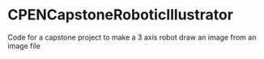 # CPENCapstoneRoboticIllustrator
Code for a capstone project to make a 3 axis robot draw an image from an image file
